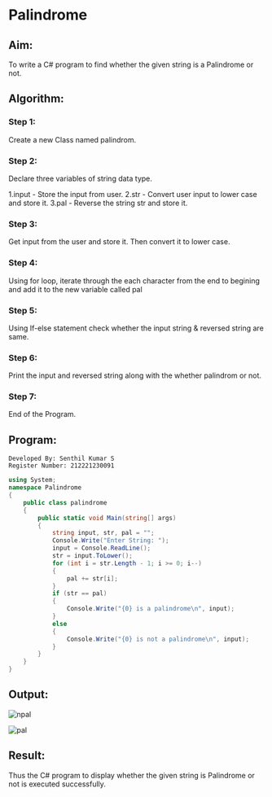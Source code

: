 # Palindrome

## Aim:
To write a C# program to find whether the given string is a Palindrome or not.
## Algorithm:
### Step 1:
Create a new Class named palindrom.

### Step 2:
Declare three variables of string data type.

1.input - Store the input from user.
2.str - Convert user input to lower case and store it.
3.pal - Reverse the string str and store it.
### Step 3:
Get input from the user and store it. Then convert it to lower case.

### Step 4:
Using for loop, iterate through the each character from the end to begining and add it to the new variable called pal

### Step 5:
Using If-else statement check whether the input string & reversed string are same.

### Step 6:
Print the input and reversed string along with the whether palindrom or not.

### Step 7:
End of the Program.

## Program:
```
Developed By: Senthil Kumar S
Register Number: 212221230091
```
```cs
using System;
namespace Palindrome
{
    public class palindrome
    {
        public static void Main(string[] args)
        {
            string input, str, pal = "";
            Console.Write("Enter String: ");
            input = Console.ReadLine();
            str = input.ToLower();
            for (int i = str.Length - 1; i >= 0; i--)
            {
                pal += str[i];
            }
            if (str == pal)
            {
                Console.Write("{0} is a palindrome\n", input);
            }
            else
            {
                Console.Write("{0} is not a palindrome\n", input);
            }
        }
    }
}
```

## Output:
![npal](https://user-images.githubusercontent.com/93427254/226117533-0a8a90b6-73b9-4826-b1d5-45f9d462c0c3.png)

![pal](https://user-images.githubusercontent.com/93427254/226117534-4c10cb25-d27c-4a7a-a6f4-f948e59dfef6.png)



## Result:
Thus the C# program to display whether the given string is Palindrome or not is executed successfully.

